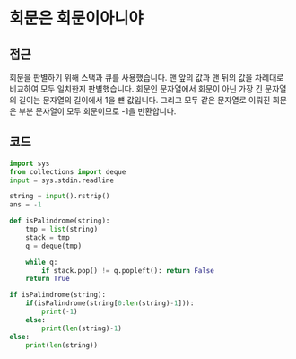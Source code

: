# 회문은 회문이아니야

## 접근
회문을 판별하기 위해 스택과 큐를 사용했습니다. 맨 앞의 값과 맨 뒤의 값을 차례대로 비교하여 모두 일치한지 판별했습니다.
회문인 문자열에서 회문이 아닌 가장 긴 문자열의 길이는 문자열의 길이에서 1을 뺸 값입니다. 그리고 모두 같은 문자열로 이뤄진 회문은 부분 문자열이 모두 회문이므로 -1을 반환합니다.

## 코드
```python
import sys 
from collections import deque
input = sys.stdin.readline

string = input().rstrip()
ans = -1

def isPalindrome(string):
    tmp = list(string)
    stack = tmp
    q = deque(tmp)

    while q:
        if stack.pop() != q.popleft(): return False
    return True

if isPalindrome(string):
    if(isPalindrome(string[0:len(string)-1])):
        print(-1)
    else:
        print(len(string)-1)
else:
    print(len(string))
```